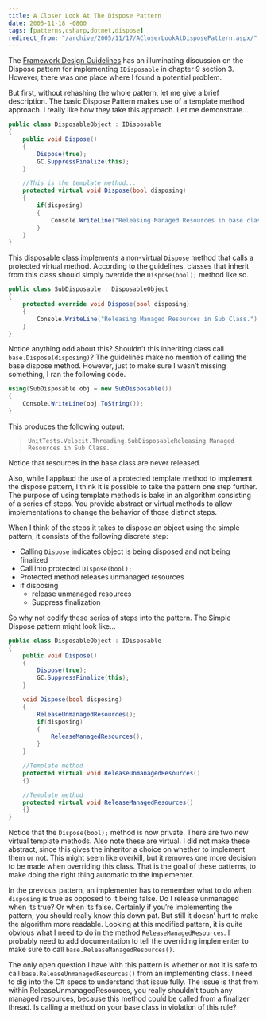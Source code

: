 ```yaml
---
title: A Closer Look At The Dispose Pattern
date: 2005-11-18 -0800
tags: [patterns,csharp,dotnet,dispose]
redirect_from: "/archive/2005/11/17/ACloserLookAtDisposePattern.aspx/"
---
```


The [Framework Design Guidelines](http://www.amazon.com/gp/product/0321246756/103-9411210-6787060?v=glance&n=283155&v=glance)
has an illuminating discussion on the Dispose pattern for implementing `IDisposable` in chapter 9 section 3. However, there was one place where I found a potential problem.

But first, without rehashing the whole pattern, let me give a brief
description. The basic Dispose Pattern makes use of a template method
approach. I really like how they take this approach. Let me
demonstrate...

```csharp
public class DisposableObject : IDisposable
{
    public void Dispose()
    {
        Dispose(true);
        GC.SuppressFinalize(this);
    }

    //This is the template method...
    protected virtual void Dispose(bool disposing)
    {
        if(disposing)
        {
            Console.WriteLine("Releasing Managed Resources in base class!");
        }
    }
}
```

This disposable class implements a non-virtual `Dispose` method that calls a protected virtual method. According to the guidelines, classes that inherit from this class should simply override the `Dispose(bool);`
method like so.

```csharp
public class SubDisposable : DisposableObject
{
    protected override void Dispose(bool disposing)
    {
        Console.WriteLine("Releasing Managed Resources in Sub Class.");
    }
}
```

Notice anything odd about this? Shouldn’t this inheriting class call `base.Dispose(disposing)`? The guidelines make no mention of calling the base dispose method. However, just to make sure I wasn’t missing something, I ran the following code.

```csharp
using(SubDisposable obj = new SubDisposable())
{
    Console.WriteLine(obj.ToString());
}
```

This produces the following output:

>     UnitTests.Velocit.Threading.SubDisposableReleasing Managed Resources in Sub Class.

Notice that resources in the base class are never released.

Also, while I applaud the use of a protected template method to implement the dispose pattern, I think it is possible to take the pattern one step further. The purpose of using template methods is bake in an algorithm consisting of a series of steps. You provide abstract or virtual methods to allow implementations to change the behavior of those distinct steps.

When I think of the steps it takes to dispose an object using the simple pattern, it consists of the following discrete step:

-   Calling `Dispose` indicates object is being disposed and not being
    finalized
-   Call into protected `Dispose(bool);`
-   Protected method releases unmanaged resources
-   if disposing
    -   release unmanaged resources
    -   Suppress finalization

So why not codify these series of steps into the pattern. The Simple Dispose pattern might look like...

```csharp
public class DisposableObject : IDisposable
{
    public void Dispose()
    {
        Dispose(true);
        GC.SuppressFinalize(this);
    }

    void Dispose(bool disposing)
    {
        ReleaseUnmanagedResources();
        if(disposing)
        {
            ReleaseManagedResources();
        }
    }

    //Template method
    protected virtual void ReleaseUnmanagedResources()
    {}

    //Template method
    protected virtual void ReleaseManagedResources()
    {}
}
```

Notice that the `Dispose(bool);` method is now private. There are two new virtual template methods. Also note these are virtual. I did not make these abstract, since this gives the inheritor a choice on whether
to implement them or not. This might seem like overkill, but it removes one more decision to be made when overriding this class. That is the goal of these patterns, to make doing the right thing automatic to the
implementer.

In the previous pattern, an implementer has to remember what to do when `disposing` is true as opposed to it being false. Do I release unmanaged when its true? Or when its false. Certainly if you’re implementing the
pattern, you should really know this down pat. But still it doesn’ hurt to make the algorithm more readable. Looking at this modified pattern, it is quite obvious what I need to do in the method `ReleaseManagedResources`. I probably need to add documentation to tell the overriding implementer to make sure to call `base.ReleaseManagedResources()`.

The only open question I have with this pattern is whether or not it is safe to call `base.ReleaseUnmanagedResources()` from an implementing class. I need to dig into the C# specs to understand that issue fully. The issue is that from within ReleaseUnmanagedResources, you really shouldn’t touch any managed resources, because this method could be called from a finalizer thread. Is calling a method on your base class
in violation of this rule?
